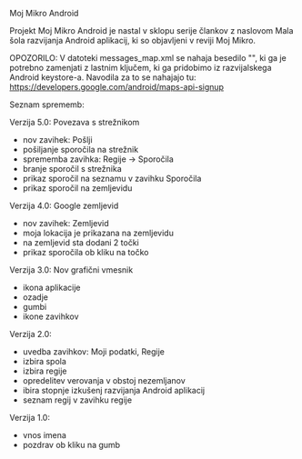 Moj Mikro Android

Projekt Moj Mikro Android je nastal v sklopu serije člankov z naslovom Mala šola razvijanja Android aplikacij,
ki so objavljeni v reviji Moj Mikro.

OPOZORILO:
V datoteki messages_map.xml se nahaja besedilo "<insert-key>", ki ga je potrebno zamenjati z lastnim ključem,
ki ga pridobimo iz razvijalskega Android keystore-a. Navodila za to se nahajajo tu:
https://developers.google.com/android/maps-api-signup

Seznam sprememb:

Verzija 5.0:
Povezava s strežnikom
- nov zavihek: Pošlji
- pošiljanje sporočila na strežnik
- sprememba zavihka: Regije -> Sporočila
- branje sporočil s strežnika
- prikaz sporočil na seznamu v zavihku Sporočila
- prikaz sporočil na zemljevidu

Verzija 4.0:
Google zemljevid
- nov zavihek: Zemljevid
- moja lokacija je prikazana na zemljevidu
- na zemljevid sta dodani 2 točki
- prikaz sporočila ob kliku na točko

Verzija 3.0:
Nov grafični vmesnik
- ikona aplikacije
- ozadje
- gumbi
- ikone zavihkov

Verzija 2.0:
- uvedba zavihkov: Moji podatki, Regije
- izbira spola
- izbira regije
- opredelitev verovanja v obstoj nezemljanov
- ibira stopnje izkušenj razvijanja Android aplikacij
- seznam regij v zavihku regije

Verzija 1.0:
- vnos imena
- pozdrav ob kliku na gumb
